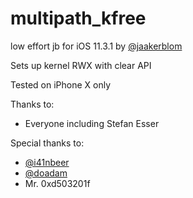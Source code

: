 # multipath_kfree
low effort jb for iOS 11.3.1 by [@jaakerblom](https://twitter.com/jaakerblom)

Sets up kernel RWX with clear API

Tested on iPhone X only

Thanks to:
 * Everyone including Stefan Esser

Special thanks to:
 * [@i41nbeer](https://twitter.com/i41nbeer)
 * [@doadam](https://twitter.com/i41nbeer)
 * Mr. 0xd503201f
